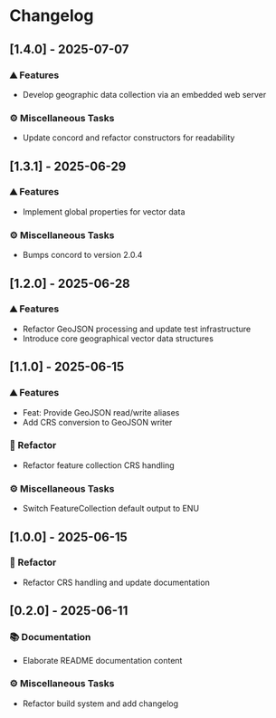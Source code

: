 # Changelog

## [1.4.0] - 2025-07-07

### <!-- 0 -->⛰️  Features

- Develop geographic data collection via an embedded web server

### <!-- 7 -->⚙️ Miscellaneous Tasks

- Update concord and refactor constructors for readability

## [1.3.1] - 2025-06-29

### <!-- 0 -->⛰️  Features

- Implement global properties for vector data

### <!-- 7 -->⚙️ Miscellaneous Tasks

- Bumps concord to version 2.0.4

## [1.2.0] - 2025-06-28

### <!-- 0 -->⛰️  Features

- Refactor GeoJSON processing and update test infrastructure
- Introduce core geographical vector data structures

## [1.1.0] - 2025-06-15

### <!-- 0 -->⛰️  Features

- Feat: Provide GeoJSON read/write aliases
- Add CRS conversion to GeoJSON writer

### <!-- 2 -->🚜 Refactor

- Refactor feature collection CRS handling

### <!-- 7 -->⚙️ Miscellaneous Tasks

- Switch FeatureCollection default output to ENU

## [1.0.0] - 2025-06-15

### <!-- 2 -->🚜 Refactor

- Refactor CRS handling and update documentation

## [0.2.0] - 2025-06-11

### <!-- 3 -->📚 Documentation

- Elaborate README documentation content

### <!-- 7 -->⚙️ Miscellaneous Tasks

- Refactor build system and add changelog

